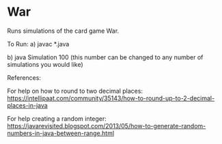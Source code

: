 # War
Runs simulations of the card game War.

To Run: 
a) javac *.java

b) java Simulation 100 (this number can be changed to any number of simulations you would like)

References:

For help on how to round to two decimal places:
https://intellipaat.com/community/35143/how-to-round-up-to-2-decimal-places-in-java

For help creating a random integer:
https://javarevisited.blogspot.com/2013/05/how-to-generate-random-numbers-in-java-between-range.html
